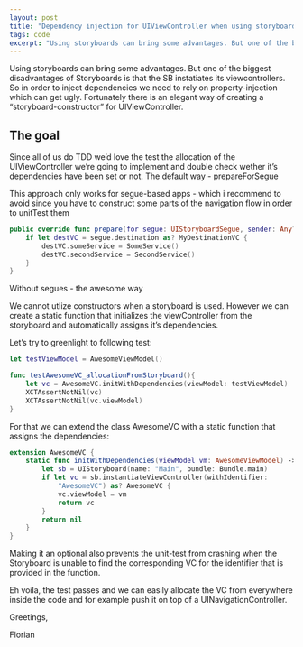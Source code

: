 ```yaml
---
layout: post
title: "Dependency injection for UIViewController when using storyboards"
tags: code
excerpt: "Using storyboards can bring some advantages. But one of the biggest disadvantages of Storyboards is that the SB instatiates its viewcontrollers. So in order to inject dependencies we need to rely on property-injection which can get ugly. Fortunately there is an elegant way of creating a “storyboard-constructor” for UIViewController."
---
```


Using storyboards can bring some advantages. But one of the biggest disadvantages of Storyboards is that the SB instatiates its viewcontrollers. So in order to inject dependencies we need to rely on property-injection which can get ugly. Fortunately there is an elegant way of creating a “storyboard-constructor” for UIViewController.

## The goal

Since all of us do TDD we’d love the test the allocation of the UIViewController we’re going to implement and double check wether it’s dependencies have been set or not.
The default way - prepareForSegue

This approach only works for segue-based apps - which i recommend to avoid since you have to construct some parts of the navigation flow in order to unitTest them

```swift
public override func prepare(for segue: UIStoryboardSegue, sender: Any?) {
    if let destVC = segue.destination as? MyDestinationVC {
        destVC.someService = SomeService()
        destVC.secondService = SecondService()
    }
}
```

Without segues - the awesome way

We cannot utlize constructors when a storyboard is used. However we can create a static function that initializes the viewController from the storyboard and automatically assigns it’s dependencies.

Let’s try to greenlight to following test:

```swift
let testViewModel = AwesomeViewModel()

func testAwesomeVC_allocationFromStoryboard(){
    let vc = AwesomeVC.initWithDependencies(viewModel: testViewModel)
    XCTAssertNotNil(vc)
    XCTAssertNotNil(vc.viewModel)
}
```

For that we can extend the class AwesomeVC with a static function that assigns the dependencies:

```swift
extension AwesomeVC {
    static func initWithDependencies(viewModel vm: AwesomeViewModel) -> AwesomeVC? {
        let sb = UIStoryboard(name: "Main", bundle: Bundle.main)
        if let vc = sb.instantiateViewController(withIdentifier:
            "AwesomeVC") as? AwesomeVC {
            vc.viewModel = vm
            return vc
        }
        return nil
    }
}
```

Making it an optional also prevents the unit-test from crashing when the Storyboard is unable to find the corresponding VC for the identifier that is provided in the function.

Eh voila, the test passes and we can easily allocate the VC from everywhere inside the code and for example push it on top of a UINavigationController.

Greetings,

Florian
